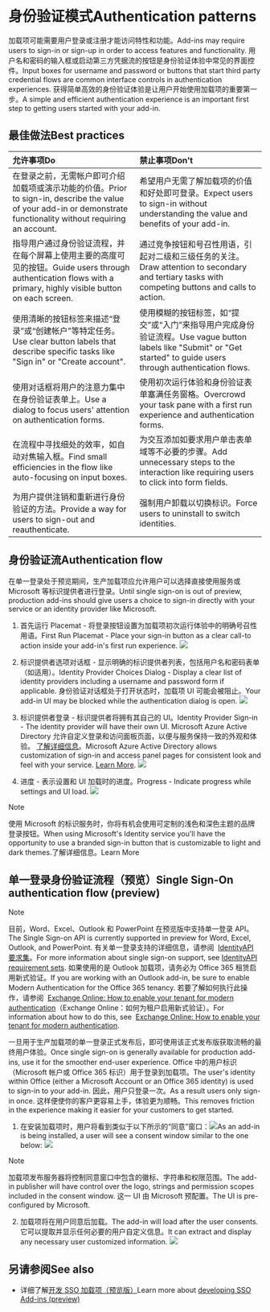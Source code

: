 # <a name="authentication-patterns"></a><span data-ttu-id="cb776-101">身份验证模式</span><span class="sxs-lookup"><span data-stu-id="cb776-101">Authentication patterns</span></span>

<span data-ttu-id="cb776-102">加载项可能需要用户登录或注册才能访问特性和功能。</span><span class="sxs-lookup"><span data-stu-id="cb776-102">Add-ins may require users to sign-in or sign-up in order to access features and functionality.</span></span> <span data-ttu-id="cb776-103">用户名和密码的输入框或启动第三方凭据流的按钮是身份验证体验中常见的界面控件。</span><span class="sxs-lookup"><span data-stu-id="cb776-103">Input boxes for username and password or buttons that start third party credential flows are common interface controls in authentication experiences.</span></span> <span data-ttu-id="cb776-104">获得简单高效的身份验证体验是让用户开始使用加载项的重要第一步。</span><span class="sxs-lookup"><span data-stu-id="cb776-104">A simple and efficient authentication experience is an important first step to getting users started with your add-in.</span></span>

## <a name="best-practices"></a><span data-ttu-id="cb776-105">最佳做法</span><span class="sxs-lookup"><span data-stu-id="cb776-105">Best practices</span></span>

|<span data-ttu-id="cb776-106">允许事项</span><span class="sxs-lookup"><span data-stu-id="cb776-106">Do</span></span>|<span data-ttu-id="cb776-107">禁止事项</span><span class="sxs-lookup"><span data-stu-id="cb776-107">Don't</span></span>|
|:----|:----|
|<span data-ttu-id="cb776-108">在登录之前，无需帐户即可介绍加载项或演示功能的价值。</span><span class="sxs-lookup"><span data-stu-id="cb776-108">Prior to sign-in, describe the value of your add-in or demonstrate functionality without requiring an account.</span></span> |<span data-ttu-id="cb776-109">希望用户无需了解加载项的价值和好处即可登录。</span><span class="sxs-lookup"><span data-stu-id="cb776-109">Expect users to sign-in without understanding the value and benefits of your add-in.</span></span>|
|<span data-ttu-id="cb776-110">指导用户通过身份验证流程，并在每个屏幕上使用主要的高度可见的按钮。</span><span class="sxs-lookup"><span data-stu-id="cb776-110">Guide users through authentication flows with a primary, highly visible button on each screen.</span></span> |<span data-ttu-id="cb776-111">通过竞争按钮和号召性用语，引起对二级和三级任务的关注。</span><span class="sxs-lookup"><span data-stu-id="cb776-111">Draw attention to secondary and tertiary tasks with competing buttons and calls to action.</span></span>|
|<span data-ttu-id="cb776-112">使用清晰的按钮标签来描述“登录”或“创建帐户”等特定任务。</span><span class="sxs-lookup"><span data-stu-id="cb776-112">Use clear button labels that describe specific tasks like "Sign in" or "Create account".</span></span>   |<span data-ttu-id="cb776-113">使用模糊的按钮标签，如“提交”或“入门”来指导用户完成身份验证流程。</span><span class="sxs-lookup"><span data-stu-id="cb776-113">Use vague button labels like "Submit" or "Get started" to guide users through authentication flows.</span></span>|
|<span data-ttu-id="cb776-114">使用对话框将用户的注意力集中在身份验证表单上。</span><span class="sxs-lookup"><span data-stu-id="cb776-114">Use a dialog to focus users' attention on authentication forms.</span></span>    |<span data-ttu-id="cb776-115">使用初次运行体验和身份验证表单塞满任务窗格。</span><span class="sxs-lookup"><span data-stu-id="cb776-115">Overcrowd your task pane with a first run experience and authentication forms.</span></span>|
|<span data-ttu-id="cb776-116">在流程中寻找细处的效率，如自动对焦输入框。</span><span class="sxs-lookup"><span data-stu-id="cb776-116">Find small efficiencies in the flow like auto-focusing on input boxes.</span></span> |<span data-ttu-id="cb776-117">为交互添加如要求用户单击表单域等不必要的步骤。</span><span class="sxs-lookup"><span data-stu-id="cb776-117">Add unnecessary steps to the interaction like requiring users to click into form fields.</span></span>|
|<span data-ttu-id="cb776-118">为用户提供注销和重新进行身份验证的方法。</span><span class="sxs-lookup"><span data-stu-id="cb776-118">Provide a way for users to sign-out and reauthenticate.</span></span>    |<span data-ttu-id="cb776-119">强制用户卸载以切换标识。</span><span class="sxs-lookup"><span data-stu-id="cb776-119">Force users to uninstall to switch identities.</span></span>|

## <a name="authentication-flow"></a><span data-ttu-id="cb776-120">身份验证流</span><span class="sxs-lookup"><span data-stu-id="cb776-120">Authentication flow</span></span>
<span data-ttu-id="cb776-121">在单一登录处于预览期间，生产加载项应允许用户可以选择直接使用服务或 Microsoft 等标识提供者进行登录。</span><span class="sxs-lookup"><span data-stu-id="cb776-121">Until single sign-on is out of preview, production add-ins should give users a choice to sign-in directly with your service or an identity provider like Microsoft.</span></span>

1. <span data-ttu-id="cb776-122">首先运行 Placemat - 将登录按钮设置为加载项初次运行体验中的明确号召性用语。</span><span class="sxs-lookup"><span data-stu-id="cb776-122">First Run Placemat - Place your sign-in button as a clear call-to action inside your add-in's first run experience.</span></span>
![](../images/add-in-fre-value-placemat.png)

2. <span data-ttu-id="cb776-123">标识提供者选项对话框 - 显示明确的标识提供者列表，包括用户名和密码表单（如适用）。</span><span class="sxs-lookup"><span data-stu-id="cb776-123">Identity Provider Choices Dialog - Display a clear list of identity providers including a username and password form if applicable.</span></span> <span data-ttu-id="cb776-124">身份验证对话框处于打开状态时，加载项 UI 可能会被阻止。</span><span class="sxs-lookup"><span data-stu-id="cb776-124">Your add-in UI may be blocked while the authentication dialog is open.</span></span>
![](../images/add-in-auth-choices-dialog.png)



3. <span data-ttu-id="cb776-125">标识提供者登录 - 标识提供者将拥有其自己的 UI。</span><span class="sxs-lookup"><span data-stu-id="cb776-125">Identity Provider Sign-in - The identity provider will have their own UI.</span></span> <span data-ttu-id="cb776-126">Microsoft Azure Active Directory 允许自定义登录和访问面板页面，以便与服务保持一致的外观和体验。 [了解详细信息](https://docs.microsoft.com/azure/active-directory/fundamentals/customize-branding)。</span><span class="sxs-lookup"><span data-stu-id="cb776-126">Microsoft Azure Active Directory allows customization of sign-in and access panel pages for consistent look and feel with your service. [Learn More](https://docs.microsoft.com/azure/active-directory/fundamentals/customize-branding).</span></span>
![](../images/add-in-auth-identity-sign-in.png)

4. <span data-ttu-id="cb776-127">进度 - 表示设置和 UI 加载时的进度。</span><span class="sxs-lookup"><span data-stu-id="cb776-127">Progress - Indicate progress while settings and UI load.</span></span>
![](../images/add-in-auth-modal-interstitial.png)

> [!NOTE] 
> <span data-ttu-id="cb776-128">使用 Microsoft 的标识服务时，你将有机会使用可定制的浅色和深色主题的品牌登录按钮。</span><span class="sxs-lookup"><span data-stu-id="cb776-128">When using Microsoft's Identity service you'll have the opportunity to use a branded sign-in button that is customizable to light and dark themes.</span></span><span data-ttu-id="cb776-129">了解详细信息。</span><span class="sxs-lookup"><span data-stu-id="cb776-129">Learn More</span></span>

## <a name="single-sign-on-authentication-flow-preview"></a><span data-ttu-id="cb776-130">单一登录身份验证流程（预览）</span><span class="sxs-lookup"><span data-stu-id="cb776-130">Single Sign-On authentication flow (preview)</span></span>

> [!NOTE]
> <span data-ttu-id="cb776-131">目前，Word、Excel、Outlook 和 PowerPoint 在预览版中支持单一登录 API。</span><span class="sxs-lookup"><span data-stu-id="cb776-131">The Single Sign-on API is currently supported in preview for Word, Excel, Outlook, and PowerPoint.</span></span> <span data-ttu-id="cb776-132">有关单一登录支持的详细信息，请参阅  [IdentityAPI 要求集](https://docs.microsoft.com/office/dev/add-ins/reference/requirement-sets/identity-api-requirement-sets?view=office-js)。</span><span class="sxs-lookup"><span data-stu-id="cb776-132">For more information about single sign-on support, see [IdentityAPI requirement sets](https://docs.microsoft.com/office/dev/add-ins/reference/requirement-sets/identity-api-requirement-sets?view=office-js).</span></span> <span data-ttu-id="cb776-133">如果使用的是 Outlook 加载项，请务必为 Office 365 租赁启用新式验证。</span><span class="sxs-lookup"><span data-stu-id="cb776-133">If you are working with an Outlook add-in, be sure to enable Modern Authentication for the Office 365 tenancy.</span></span> <span data-ttu-id="cb776-134">若要了解如何执行此操作，请参阅  [Exchange Online: How to enable your tenant for modern authentication](https://social.technet.microsoft.com/wiki/contents/articles/32711.exchange-online-how-to-enable-your-tenant-for-modern-authentication.aspx)（Exchange Online：如何为租户启用新式验证）。</span><span class="sxs-lookup"><span data-stu-id="cb776-134">For information about how to do this, see  [Exchange Online: How to enable your tenant for modern authentication](https://social.technet.microsoft.com/wiki/contents/articles/32711.exchange-online-how-to-enable-your-tenant-for-modern-authentication.aspx).</span></span>

<span data-ttu-id="cb776-135">一旦用于生产加载项的单一登录正式发布后，即可使用该正式发布版获取流畅的最终用户体验。</span><span class="sxs-lookup"><span data-stu-id="cb776-135">Once single sign-on is generally available for production add-ins, use it for the smoother end-user experience.</span></span> <span data-ttu-id="cb776-136">Office 中的用户标识（Microsoft 帐户或 Office 365 标识）用于登录到加载项。</span><span class="sxs-lookup"><span data-stu-id="cb776-136">The user's identity within Office (either a Microsoft Account or an Office 365 identity) is used to sign-in to your add-in.</span></span> <span data-ttu-id="cb776-137">因此，用户只登录一次。</span><span class="sxs-lookup"><span data-stu-id="cb776-137">As a result users only sign-in once.</span></span> <span data-ttu-id="cb776-138">这样便使你的客户更容易上手，体验更为顺畅。</span><span class="sxs-lookup"><span data-stu-id="cb776-138">This removes friction in the experience making it easier for your customers to get started.</span></span>

1. <span data-ttu-id="cb776-139">在安装加载项时，用户将看到类似于以下所示的“同意”窗口：![](../images/add-in-auth-SSO-consent-dialog.png)</span><span class="sxs-lookup"><span data-stu-id="cb776-139">As an add-in is being installed, a user will see a consent window similar to the one below: ![](../images/add-in-auth-SSO-consent-dialog.png)</span></span>
> [!NOTE]
> <span data-ttu-id="cb776-140">加载项发布服务器将控制同意窗口中包含的徽标、字符串和权限范围。</span><span class="sxs-lookup"><span data-stu-id="cb776-140">The add-in publisher will have control over the logo, strings and permission scopes included in the consent window.</span></span> <span data-ttu-id="cb776-141">这一 UI 由 Microsoft 预配置。</span><span class="sxs-lookup"><span data-stu-id="cb776-141">The UI is pre-configured by Microsoft.</span></span>

2. <span data-ttu-id="cb776-142">加载项将在用户同意后加载。</span><span class="sxs-lookup"><span data-stu-id="cb776-142">The add-in will load after the user consents.</span></span> <span data-ttu-id="cb776-143">它可以提取并显示任何必要的用户自定义信息。</span><span class="sxs-lookup"><span data-stu-id="cb776-143">It can extract and display any necessary user customized information.</span></span>
![](../images/add-in-ribbon.png)

## <a name="see-also"></a><span data-ttu-id="cb776-144">另请参阅</span><span class="sxs-lookup"><span data-stu-id="cb776-144">See also</span></span>
- <span data-ttu-id="cb776-145">详细了解[开发 SSO 加载项（预览版）](https://docs.microsoft.com/office/dev/add-ins/develop/sso-in-office-add-ins)</span><span class="sxs-lookup"><span data-stu-id="cb776-145">Learn more about [developing SSO Add-ins (preview)](https://docs.microsoft.com/office/dev/add-ins/develop/sso-in-office-add-ins)</span></span>